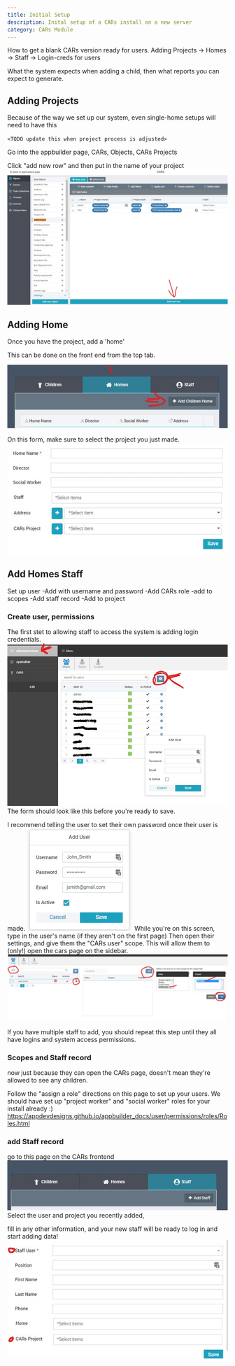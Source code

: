 ```yaml
---
title: Initial Setup
description: Inital setup of a CARs install on a new server
category: CARs Module
---
```


How to get a blank CARs version ready for users. 
Adding Projects -> Homes -> Staff -> Login-creds for users

What the system expects when adding a child,
then what reports you can expect to generate.




## Adding Projects 

Because of the way we set up our system, even single-home setups will need to have this

`<TODO update this when project process is adjusted>`

 Go into the appbuilder page, CARs, Objects, CARs Projects

 Click "add new row" and then put in the name of your project
![](images/addprj.jpg)

## Adding Home

Once you have the project, add a 'home'

This can be done on the front end from the top tab.

![](images/addhome.jpg)

On this form, make sure to select the project you just made.
![](images/addhomepopup.jpg)

## Add Homes  Staff 
Set up user
-Add with username and password
-Add CARs role
-add to scopes
-Add staff record
-Add to project

### Create user, permissions

The first stet to allowing staff to access the system is adding login credentials. 
![](images/adduser.jpg)
The form should look like this before you're ready to save. 

I recommend telling the user to set their own password once their user is made. 
![](images/newuserform.jpg)
While you're on this screen, type in the user's name (if they aren't on the first page)
Then open their settings, and give them the "CARs user" scope. This will allow them to (only!) open the cars page on the sidebar. 
![](images/addrole.jpg)

If you have multiple staff to add, you should repeat this step until they all have logins and system access permissions.

### Scopes and Staff record
now just because they can open the CARs page, doesn't mean they're allowed to see any children.

Follow the "assign a role" directions on this page to set up your users. We should have set up "project worker" and "social worker" roles for your install already :)
https://appdevdesigns.github.io/appbuilder_docs/user/permissions/roles/Roles.html

### add Staff record
go to this page on the CARs frontend
![](images/addstaff.jpg)
Select the user and project you recently added, 

fill in any other information, and your new staff will be ready to log in and start adding data!
![](images/addstaffform.jpg)